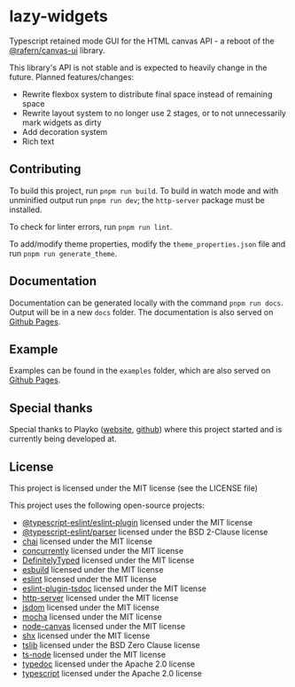 # lazy-widgets

Typescript retained mode GUI for the HTML canvas API - a reboot of the
[@rafern/canvas-ui](https://www.npmjs.com/package/@rafern/canvas-ui) library.

This library's API is not stable and is expected to heavily change in the
future. Planned features/changes:
- Rewrite flexbox system to distribute final space instead of remaining space
- Rewrite layout system to no longer use 2 stages, or to not unnecessarily mark widgets as dirty
- Add decoration system
- Rich text

## Contributing

To build this project, run `pnpm run build`. To build in watch mode and with
unminified output run `pnpm run dev`; the `http-server` package must be
installed.

To check for linter errors, run `pnpm run lint`.

To add/modify theme properties, modify the `theme_properties.json` file and run
`pnpm run generate_theme`.

## Documentation

Documentation can be generated locally with the command `pnpm run docs`. Output
will be in a new `docs` folder. The documentation is also served on
[Github Pages](https://rafern.github.io/lazy-widgets).

## Example

Examples can be found in the `examples` folder, which are also served on
[Github Pages](https://rafern.github.io/lazy-widgets/examples).

## Special thanks

Special thanks to Playko ([website](https://www.playko.com/),
[github](https://github.com/playkostudios)) where this project started and is
currently being developed at.

## License

This project is licensed under the MIT license (see the LICENSE file)

This project uses the following open-source projects:
- [@typescript-eslint/eslint-plugin](https://github.com/typescript-eslint/typescript-eslint) licensed under the MIT license
- [@typescript-eslint/parser](https://github.com/typescript-eslint/typescript-eslint) licensed under the BSD 2-Clause license
- [chai](http://chaijs.com/) licensed under the MIT license
- [concurrently](https://github.com/open-cli-tools/concurrently) licensed under the MIT license
- [DefinitelyTyped](http://definitelytyped.github.io/) licensed under the MIT license
- [esbuild](https://github.com/evanw/esbuild) licensed under the MIT license
- [eslint](https://github.com/eslint/eslint) licensed under the MIT license
- [eslint-plugin-tsdoc](https://github.com/microsoft/tsdoc) licensed under the MIT license
- [http-server](https://github.com/http-party/http-server) licensed under the MIT license
- [jsdom](https://github.com/jsdom/jsdom#readme) licensed under the MIT license
- [mocha](https://mochajs.org/) licensed under the MIT license
- [node-canvas](https://github.com/Automattic/node-canvas) licensed under the MIT license
- [shx](https://github.com/shelljs/shx#readme) licensed under the MIT license
- [tslib](https://github.com/Microsoft/tslib) licensed under the BSD Zero Clause license
- [ts-node](https://typestrong.org/ts-node) licensed under the MIT license
- [typedoc](https://github.com/TypeStrong/TypeDoc) licensed under the Apache 2.0 license
- [typescript](https://github.com/Microsoft/TypeScript) licensed under the Apache 2.0 license
